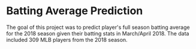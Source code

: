 # Batting Average Prediction 

The goal of this project was to predict player's full season batting average for the 2018 season given their batting stats in March/April 2018. The data included 309 MLB players from the 2018 season.

